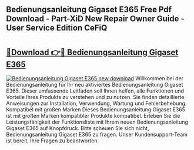 ## Bedienungsanleitung Gigaset E365 Free Pdf Download - Part-XiD New Repair Owner Guide - User Service Edition CeFiQ

# <h2><a href="http://df583ti.blite.top/?on=Bedienungsanleitung+Gigaset+E365">🔗Download 👉🔴 Bedienungsanleitung Gigaset E365</a></h2>

[![Bedienungsanleitung Gigaset E365 new download](https://i.imgur.com/lujVjoI.png)](http://df583ti.blite.top/?on=Bedienungsanleitung+Gigaset+E365)
Willkommen bei der Bedienungsanleitung für Ihr neu aktiviertes Bedienungsanleitung Gigaset E365. Dieser umfassende Leitfaden soll Ihnen helfen, alle Funktionen und Vorteile Ihres Produkts zu verstehen und zu nutzen. Sie finden detaillierte Anweisungen zur Installation, Verwendung, Wartung und Fehlerbehebung. Kompatibel mit großen Marken Dieses Bedienungsanleitung Gigaset E365 ist mit großen Marken kompatibler Produkte kompatibel. Erleben Sie die Leistungsfähigkeit der Funktionsliste mit Ihrem neuen Bedienungsanleitung Gigaset E365 auf Knopfdruck. Bitte scheuen Sie sich nicht, Bedienungsanleitung Gigaset E365 zu fragen. Unser Kundensupport-Team ist bereit, Ihre Fragen zu beantworten.
